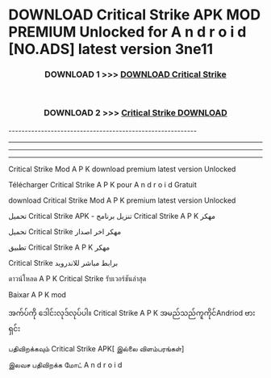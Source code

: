 # DOWNLOAD Critical Strike  APK MOD PREMIUM Unlocked for A n d r o i d [NO.ADS] latest version 3ne11 



<div align="center">

<h3>DOWNLOAD 1 >>> <a href="https://getmod2.web.app/?judul=Critical Strike ">DOWNLOAD Critical Strike </a></h3><br>

<h3>DOWNLOAD 2 >>> <a href="https://getmod2.web.app/?judul=Critical Strike ">Critical Strike  DOWNLOAD </a></h3>

</div>
----------------------------------------------------------

----------------------------------------------------------

----------------------------------------------------------

----------------------------------------------------------

Critical Strike  Mod A P K download premium latest version Unlocked

Télécharger Critical Strike  A P K pour A n d r o i d Gratuit

download Critical Strike  Mod A P K premium latest version Unlocked

تحميل Critical Strike  APK - تنزيل برنامج Critical Strike  A P K مهكر

تحميل Critical Strike  مهكر اخر اصدار

تطبيق Critical Strike  A P K مهكر

Critical Strike  برابط مباشر للاندرويد

ดาวน์โหลด A P K Critical Strike  รับเวอร์ชันล่าสุด

Baixar A P K mod

အက်ပ်ကို ဒေါင်းလုဒ်လုပ်ပါ။ Critical Strike  A P K အမည်သည်ကူကိုင်Andriod ဗားရှင်း

பதிவிறக்கவும் Critical Strike  APK[ இல்லை விளம்பரங்கள்] 
 
இலவச பதிவிறக்க மோட் A n d r o i d



